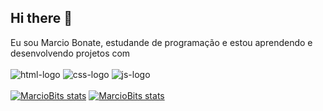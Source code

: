 ## Hi there 👋

Eu sou Marcio Bonate, estudande de programação e estou aprendendo e desenvolvendo projetos com
<br>
<br>
<img src="https://img.shields.io/badge/HTML5-E34F26?style=for-the-badge&logo=html5&logoColor=white" alt="html-logo" />
<img src="https://img.shields.io/badge/CSS3-1572B6?style=for-the-badge&logo=css3&logoColor=white" alt="css-logo" />
<img src="https://img.shields.io/badge/JavaScript-F7DF1E?style=for-the-badge&logo=javascript&logoColor=black" alt="js-logo" />
<br>
<br>
[![MarcioBits stats](https://github-readme-stats.vercel.app/api?username=MarcioBits)](https://github.com/anuraghazra/github-readme-stats)
[![MarcioBits stats](https://github-readme-stats.vercel.app/api/wakatime?username=MarcioBits)](https://github.com/anuraghazra/github-readme-stats)
